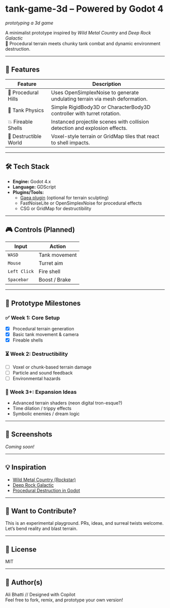# tank-game-3d – Powered by Godot 4
_prototyping a 3d game_

A minimalist prototype inspired by *Wild Metal Country* and *Deep Rock Galactic*  
🧠 Procedural terrain meets chunky tank combat and dynamic environment destruction.

---

## 🚀 Features

| Feature              | Description                                                                 |
|----------------------|-----------------------------------------------------------------------------|
| 🌄 Procedural Hills  | Uses OpenSimplexNoise to generate undulating terrain via mesh deformation. |
| 🛞 Tank Physics      | Simple RigidBody3D or CharacterBody3D controller with turret rotation.     |
| 💥 Fireable Shells   | Instanced projectile scenes with collision detection and explosion effects.|
| 🧨 Destructible World| Voxel-style terrain or GridMap tiles that react to shell impacts.          |

---

## 🛠 Tech Stack

- **Engine:** Godot 4.x
- **Language:** GDScript
- **Plugins/Tools:**
  - [Gaea plugin](https://github.com/Zylann/godot-gaea) (optional for terrain sculpting)
  - FastNoiseLite or OpenSimplexNoise for procedural effects
  - CSG or GridMap for destructibility

---

## 🎮 Controls (Planned)

| Input         | Action             |
|---------------|--------------------|
| `WASD`        | Tank movement      |
| `Mouse`       | Turret aim         |
| `Left Click`  | Fire shell         |
| `Spacebar`    | Boost / Brake      |

---

## 🧪 Prototype Milestones

### ✅ Week 1: Core Setup
- [x] Procedural terrain generation
- [x] Basic tank movement & camera
- [x] Fireable shells

### ⏳ Week 2: Destructibility
- [ ] Voxel or chunk-based terrain damage
- [ ] Particle and sound feedback
- [ ] Environmental hazards

### 🚧 Week 3+: Expansion Ideas
- Advanced terrain shaders (neon digital tron-esque?)
- Time dilation / trippy effects  
- Symbolic enemies / dream logic  

---

## 📸 Screenshots

*Coming soon!*

---

## 💡 Inspiration

- [Wild Metal Country (Rockstar)](https://www.youtube.com/watch?v=XEwILwkeQqE)
- [Deep Rock Galactic](https://www.deeprockgalactic.com/)
- [Procedural Destruction in Godot](https://www.youtube.com/watch?v=FgF3oFrAwUY)

---

## 🧠 Want to Contribute?

This is an experimental playground. PRs, ideas, and surreal twists welcome.  
Let’s bend reality and blast terrain.

---

## 📄 License

MIT

---

## 🌌 Author(s)

Ali Bhatti // Designed with Copilot  
Feel free to fork, remix, and prototype your own version!

